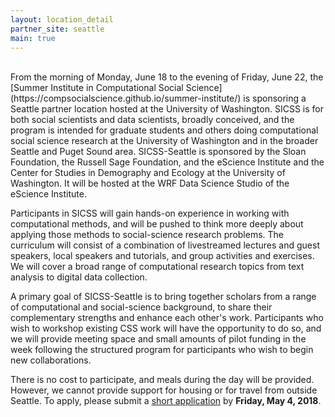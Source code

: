 ```yaml
---
layout: location_detail
partner_site: seattle
main: true
---
```



<br>
From the morning of Monday, June 18 to the evening of Friday, June 22, the [Summer Institute in Computational Social Science](https://compsocialscience.github.io/summer-institute/) is sponsoring a Seattle partner location hosted at the University of Washington. SICSS is for both social scientists and data scientists, broadly conceived, and the program is intended for graduate students and others doing computational social science research at the University of Washington and in the broader Seattle and Puget Sound area. SICSS-Seattle is sponsored by the Sloan Foundation, the Russell Sage Foundation, and the eScience Institute and the Center for Studies in Demography and Ecology at the University of Washington. It will be hosted at the WRF Data Science Studio of the eScience Institute.

Participants in SICSS will gain hands-on experience in working with computational methods, and will be pushed to think more deeply about applying those methods to social-science research problems. The curriculum will consist of a combination of livestreamed lectures and guest speakers, local speakers and tutorials, and group activities and exercises. We will cover a broad range of computational research topics from text analysis to digital data collection.

A primary goal of SICSS-Seattle is to bring together scholars from a range of computational and social-science background, to share their complementary strengths and enhance each other's work. Participants who wish to workshop existing CSS work will have the opportunity to do so, and we will provide meeting space and small amounts of pilot funding in the week following the structured program for participants who wish to begin new collaborations.

There is no cost to participate, and meals during the day will be provided. However, we cannot provide support for housing or for travel from outside Seattle. To apply, please submit a [short application](apply) by **Friday, May 4, 2018**.
